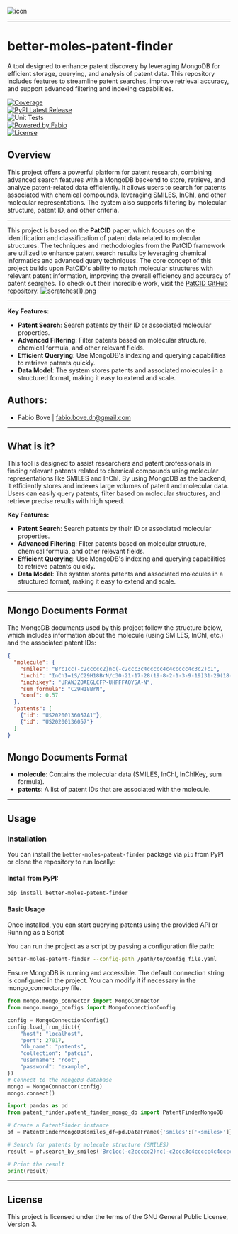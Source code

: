 ![icon](icon.png)

<hr>

# better-moles-patent-finder
A tool designed to enhance patent discovery by leveraging MongoDB for efficient storage, querying, and analysis of patent data. This repository includes features to streamline patent searches, improve retrieval accuracy, and support advanced filtering and indexing capabilities.

[![Coverage](https://codecov.io/github/fabiobove-dr/better-moles-patent-finder/coverage.svg?branch=main)](https://codecov.io/gh/tacclab/bio_dataset_manager)  
[![PyPI Latest Release](https://img.shields.io/pypi/v/better-moles-patent-finder.svg)](https://pypi.org/project/better-moles-patent-finder/)  
![Unit Tests](https://github.com/fabiobove-dr/better-moles-patent-finder/actions/workflows/codecov.yml/badge.svg)<br>
[![Powered by Fabio](https://img.shields.io/badge/powered%20by-Fabio-orange.svg?style=flat&colorA=E1523D&colorB=007D8A)]()  
[![License](https://img.shields.io/github/license/fabiobove-dr/better-moles-patent-finder.svg)](https://github.com/tacclab/bio_dataset_manager/blob/main/LICENSE)<br>


## Overview 
This project offers a powerful platform for patent research, combining advanced search features with a MongoDB backend to store, retrieve, and analyze patent-related data efficiently. It allows users to search for patents associated with chemical compounds, leveraging SMILES, InChI, and other molecular representations. The system also supports filtering by molecular structure, patent ID, and other criteria.
<hr>

This project is based on the **PatCID** paper, which focuses on the identification and classification of patent data related to molecular structures. The techniques and methodologies from the PatCID framework are utilized to enhance patent search results by leveraging chemical informatics and advanced query techniques. The core concept of this project builds upon PatCID's ability to match molecular structures with relevant patent information, improving the overall efficiency and accuracy of patent searches.
To check out their incredible work, visit the [PatCID GitHub repository](https://github.com/DS4SD/PatCID).
![scratches(1).png](..%2F..%2F..%2F..%2FDownloads%2Fscratches%281%29.png)<hr>

**Key Features:**
- **Patent Search**: Search patents by their ID or associated molecular properties.
- **Advanced Filtering**: Filter patents based on molecular structure, chemical formula, and other relevant fields.
- **Efficient Querying**: Use MongoDB's indexing and querying capabilities to retrieve patents quickly.
- **Data Model**: The system stores patents and associated molecules in a structured format, making it easy to extend and scale.


## Authors:
   - Fabio Bove | fabio.bove.dr@gmail.com<br> 
<hr>

## What is it?
This tool is designed to assist researchers and patent professionals in finding relevant patents related to chemical compounds using molecular representations like SMILES and InChI. By using MongoDB as the backend, it efficiently stores and indexes large volumes of patent and molecular data. Users can easily query patents, filter based on molecular structures, and retrieve precise results with high speed.

**Key Features:**
- **Patent Search**: Search patents by their ID or associated molecular properties.
- **Advanced Filtering**: Filter patents based on molecular structure, chemical formula, and other relevant fields.
- **Efficient Querying**: Use MongoDB's indexing and querying capabilities to retrieve patents quickly.
- **Data Model**: The system stores patents and associated molecules in a structured format, making it easy to extend and scale.

<hr>

## Mongo Documents Format

The MongoDB documents used by this project follow the structure below, which includes information about the molecule (using SMILES, InChI, etc.) and the associated patent IDs:

```json
{
  "molecule": {
    "smiles": "Brc1cc(-c2ccccc2)nc(-c2ccc3c4ccccc4c4ccccc4c3c2)c1",
    "inchi": "InChI=1S/C29H18BrN/c30-21-17-28(19-8-2-1-3-9-19)31-29(18-21)20-14-15-26-24-12-5-4-10-22(24)23-11-6-7-13-25(23)27(26)16-20/h1-18H",
    "inchikey": "UPAWJZOAEGLCFP-UHFFFAOYSA-N",
    "sum_formula": "C29H18BrN",
    "conf": 0.57
  },
  "patents": [
    {"id": "US20200136057A1"},
    {"id": "US20200136057"}
  ]
}
```

## Mongo Documents Format

- **molecule**: Contains the molecular data (SMILES, InChI, InChIKey, sum formula).
- **patents**: A list of patent IDs that are associated with the molecule.

<hr>

## Usage

### Installation

You can install the `better-moles-patent-finder` package via `pip` from PyPI or clone the repository to run locally:

#### Install from PyPI:
```bash
pip install better-moles-patent-finder
```

#### Basic Usage

Once installed, you can start querying patents using the provided API or Running as a Script

You can run the project as a script by passing a configuration file path:
```bash
better-moles-patent-finder --config-path /path/to/config_file.yaml
```


Ensure MongoDB is running and accessible. The default connection string is configured in the project. You can modify it if necessary in the mongo_connector.py file.
```python
from mongo.mongo_connector import MongoConnector
from mongo.mongo_configs import MongoConnectionConfig

config = MongoConnectionConfig()
config.load_from_dict({
    "host": "localhost",
    "port": 27017,
    "db_name": "patents",
    "collection": "patcid",
    "username": "root",
    "password": "example",
}) 
# Connect to the MongoDB database
mongo = MongoConnector(config)
mongo.connect()

```
```python
import pandas as pd
from patent_finder.patent_finder_mongo_db import PatentFinderMongoDB

# Create a PatentFinder instance
pf = PatentFinderMongoDB(smiles_df=pd.DataFrame({'smiles':['<smiles>']}), mongo_connector=mongo)

# Search for patents by molecule structure (SMILES)
result = pf.search_by_smiles('Brc1cc(-c2ccccc2)nc(-c2ccc3c4ccccc4c4ccccc4c3c2)c1')

# Print the result
print(result)
```
---
## License
This project is licensed under the terms of the GNU General Public License, Version 3.
